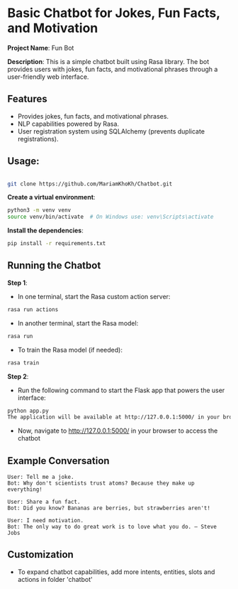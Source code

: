 # Basic Chatbot for Jokes, Fun Facts, and Motivation

**Project Name**: Fun Bot

**Description**: This is a simple chatbot built using Rasa library. The bot provides users with jokes, fun facts, and motivational phrases through a user-friendly web interface.

## Features

- Provides jokes, fun facts, and motivational phrases.
- NLP capabilities powered by Rasa.
- User registration system using SQLAlchemy (prevents duplicate registrations).


## Usage:

```bash

git clone https://github.com/MariamKhoKh/Chatbot.git
```

**Create a virtual environment**:

```bash
python3 -m venv venv
source venv/bin/activate  # On Windows use: venv\Scripts\activate
```

**Install the dependencies**:

```bash
pip install -r requirements.txt
```

## Running the Chatbot
**Step 1**:

- In one terminal, start the Rasa custom action server:
```bash
rasa run actions
```

- In another terminal, start the Rasa model:
```bash
rasa run
```
- To train the Rasa model (if needed):
```bash
rasa train
```
**Step 2**:
- Run the following command to start the Flask app that powers the user interface:

```bash
python app.py
The application will be available at http://127.0.0.1:5000/ in your browser.
```

- Now, navigate to http://127.0.0.1:5000/ in your browser to access the chatbot

## Example Conversation

```vbnet
User: Tell me a joke.
Bot: Why don't scientists trust atoms? Because they make up everything!

User: Share a fun fact.
Bot: Did you know? Bananas are berries, but strawberries aren't!

User: I need motivation.
Bot: The only way to do great work is to love what you do. – Steve Jobs
```

## Customization

- To expand chatbot capabilities, add more intents, entities, slots and actions in folder 'chatbot'
